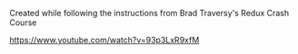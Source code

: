 Created while following the instructions from Brad Traversy's Redux Crash Course

https://www.youtube.com/watch?v=93p3LxR9xfM
